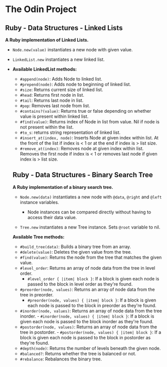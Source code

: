 # The Odin Project

## Ruby - Data Structures - Linked Lists 

**A Ruby implementation of Linked Lists.**

- `Node.new(value)` instantiates a new node with given value.

- `LinkedList.new` instantiates a new linked list.

- **Available LinkedList methods:**

  - `#append(node)`: Adds Node to linked list.
  - `#prepend(node)`: Adds node to beginning of linked list.
  - `#size`: Returns current size of linked list.
  - `#head`: Returns first node in list.
  - `#tail`: Returns last node in list.
  - `#pop`: Removes last node from list.
  - `#contains?(value)`: Returns true or false depending on whether value is present within linked list.
  - `#find(value)`: Returns index of Node in list from value. Nil if node is not present within the list.
  - `#to_s`: returns string representation of linked list.
  - `#insert_at(index, node)`: Inserts Node at given index within list. At the front of the list if index is < 1 or at the end if index is > list size.
  - `#remove_at(index)`: Removes node at given index within list. Removes the first node if index is < 1 or removes last node if given index is > list size.

  ## Ruby - Data Structures - Binary Search Tree

  **A Ruby implementation of a binary search tree.**

  - `Node.new(data)` instantiates a new node with `@data`, `@right` and `@left` instance variables.
    - Node instances can be compared directly without having to access their data value.

  - `Tree.new` instantiates a new Tree instance. Sets `@root` variable to nil.

  **Available Tree methods:**

    - `#build_tree(data)`: Builds a binary tree from an array.
    - `#delete(value)`: Deletes the given value from the tree.
    - `#find(value)`: Returns the node from the tree that matches the given value.
    - `#level_order`: Returns an array of node data from the tree in level order.
      - `#level_order { |item| block }`: If a block is given each node is passed to the block in level order as they're found.
    - `#preorder(node, values)`: Returns an array of node data from the tree in preorder.
      - `#preorder(node, values) { |item| block }`: If a block is given each node is passed to the block in preorder as they're found.
     - `#inorder(node, values)`: Returns an array of node data from the tree inorder.
      - `#inorder(node, values) { |item| block }`: If a block is given each node is passed to the block inorder as they're found.
     - `#postorder(node, values)`: Returns an array of node data from the tree in postorder.
      - `#postorder(node, values) { |item| block }`: If a block is given each node is passed to the block in postorder as they're found.
    - `#depth(node)`: Returns the number of levels beneath the given node.
    - `#balanced?`: Returns whether the tree is balanced or not.
    - `#rebalance`: Rebalances the binary tree.



